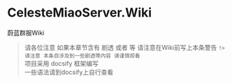 # CelesteMiaoServer.Wiki
 蔚蓝群服Wiki
> 请各位注意 如果本章节含有 剧透 或者 等 请注意在Wiki前写上本条警告
`!> 请注意 本条目涉及到一些剧透等内容 请谨慎观看`  
项目采用 docsify 框架编写  
一些语法请到docsify上自行查看
